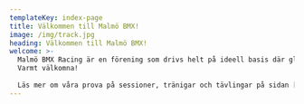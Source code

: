 ```yaml
---
templateKey: index-page
title: Välkommen till Malmö BMX!
image: /img/track.jpg
heading: Välkommen till Malmö BMX!
welcome: >-
  Malmö BMX Racing är en förening som drivs helt på ideell basis där glädje, gemenskap och kärleken till BMX står i fokus.  Alla kan köra BMX och vissa påstår att det är världens bästa familjesport och vi är beredda att hålla med. Vi är en liten förening och om du vill så kommer du in blixtsnabbt i BMX-familjen här i Malmö.   
  Varmt välkomna!
  
  Läs mer om våra prova på sessioner, tränigar och tävlingar på sidan [Så funkar det](/sa-funkar-det)
---
```



